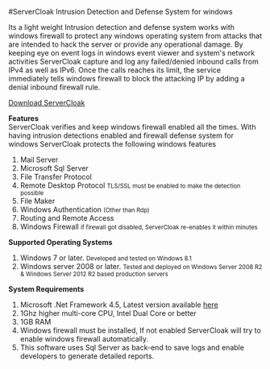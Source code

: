 #ServerCloak
Intrusion Detection and Defense System for windows

Its a light weight Intrusion detection and defense system works with windows firewall to protect any windows operating system from attacks that are intended to hack the server or provide any operational damage.
  By keeping eye on event logs in windows event viewer and system's network activities ServerCloak capture and log any failed/denied inbound calls from IPv4 as well as IPv6.
  Once the calls reaches its limit, the service immediately tells windows firewall to block the attacking IP by adding a denial inbound firewall rule.
<p>
  <a href="http://www.vikasrana.com/Download/ServerCloak.zip" target="_blank">
  Download ServerCloak
</a>
</p>
<p>
  <b>
  Features
  </b>
  <br>
  ServerCloak verifies and keep windows firewall enabled all the times. With having intrusion detections enabled and firewall defense system for windows ServerCloak protects the following windows features<br>
</p>

<ol>
  <li>
  Mail Server
  </li>
  <li>
  Microsoft Sql Server
  </li>
  <li>
  File Transfer Protocol
  </li>
  <li>
  Remote Desktop Protocol <small>
  TLS/SSL must be enabled to make the detection possible
  </small>
  </li>
  <li>
  File Maker
  </li>
  <li>
  Windows Authentication <small>(Other than Rdp)</small>
  </li>
  <li>
  Routing and Remote Access
  </li>
  <li>
  Windows Firewall <small>
  if firewall got disabled, ServerCloak re-enables it within minutes
  </small>
  </li>
</ol>
<p>
</p>
<p>
  <b>
  Supported Operating Systems
  </b>
</p>

<ol>
  <li>
  Windows 7 or later. <small>
  Developed and tested on Windows 8.1
 </small>
  </li>
  <li>
  Windows server 2008 or later. <small>
  Tested and deployed on Windows Server 2008 R2 &amp; Windows Server 2012 R2 based production servers
  </small>
  </li>
</ol>
<p>
</p>
<p>
  <b>
  System Requirements
  </b>
</p>

<ol>
  <li>
  Microsoft .Net Framework 4.5, Latest version available <a href="http://www.microsoft.com/Net" target="_blank">
  here
  </a>
  </li>
  <li>
  1Ghz higher multi-core CPU, Intel Dual Core or better
  </li>
  <li>
  1GB RAM
  </li>
  <li>
  Windows firewall must be installed, If not enabled ServerCloak will try to enable windows firewall automatically.
  </li>
  <li>
  This software uses Sql Server as back-end to save logs and enable developers to generate detailed reports.
  </li>
</ol>

